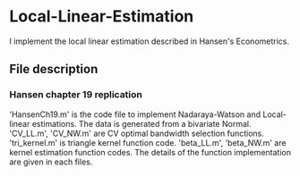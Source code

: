 # Local-Linear-Estimation
I implement the local linear estimation described in Hansen's Econometrics.

## File description

### Hansen chapter 19 replication

'HansenCh19.m' is the code file to implement Nadaraya-Watson and Local-linear estimations. The data is generated from a bivariate Normal.
'CV_LL.m', 'CV_NW.m' are CV optimal bandwidth selection functions.
'tri_kernel.m' is triangle kernel function code.
'beta_LL.m', 'beta_NW.m' are kernel estimation function codes.
The details of the function implementation are given in each files.
